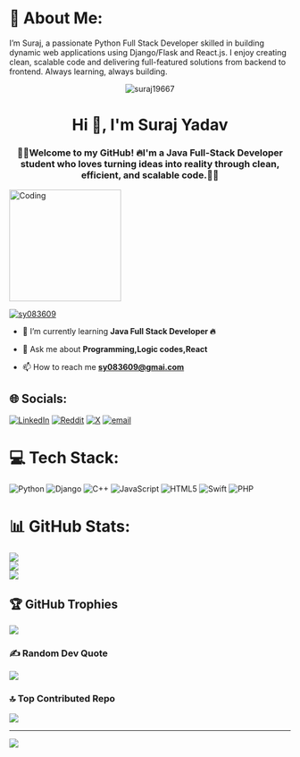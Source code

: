# 💫 About Me:
I’m Suraj, a passionate Python Full Stack Developer skilled in building dynamic web applications using Django/Flask and React.js. I enjoy creating clean, scalable code and delivering full-featured solutions from backend to frontend. Always learning, always building.

 <p align="center"> <img src="https://komarev.com/ghpvc/?username=suraj19667&label=Profile%20views&color=0e75b6&style=flat" alt="suraj19667" /> </p>

<h1 align="center">Hi 👋, I'm Suraj Yadav</h1>
<h3 align="center">🙏🏻Welcome to my GitHub! 🔥I'm a Java Full-Stack Developer student who loves turning ideas into reality through clean, efficient, and scalable code.👨‍💻</h3>
<img align="center"  src="https://camo.githubusercontent.com/0e2953d98b21eda5a158939ea202c7c07b16b0dc0dc5c1e269826c29a01a974f/68747470733a2f2f7777772e77656232347a6f6e652e636f6d2f77702d636f6e74656e742f75706c6f6164732f323032322f31302f34363230372d70726f6772616d6d65722d312e676966"  alt="Coding" width="200px">

<p align="left"> <a href="https://twitter.com/sy083609" target="blank"><img src="https://img.shields.io/twitter/follow/sy083609?logo=twitter&style=for-the-badge" alt="sy083609" /></a> </p>

- 🌱 I’m currently learning **Java Full Stack Developer 🔥**

- 💬 Ask me about **Programming,Logic codes,React**

- 📫 How to reach me **sy083609@gmai.com**


## 🌐 Socials:
[![LinkedIn](https://img.shields.io/badge/LinkedIn-%230077B5.svg?logo=linkedin&logoColor=white)](https://linkedin.com/in/https://www.linkedin.com/in/suraj-yadav-8ba985257/) [![Reddit](https://img.shields.io/badge/Reddit-%23FF4500.svg?logo=Reddit&logoColor=white)](https://reddit.com/user/https://www.reddit.com/user/Trick_Trifle2646/) [![X](https://img.shields.io/badge/X-black.svg?logo=X&logoColor=white)](https://x.com/https://x.com/sy083609) [![email](https://img.shields.io/badge/Email-D14836?logo=gmail&logoColor=white)](mailto:sy083609@gmail.com) 

# 💻 Tech Stack:
![Python](https://img.shields.io/badge/python-3670A0?style=for-the-badge&logo=python&logoColor=ffdd54) ![Django](https://img.shields.io/badge/django-%23092E20.svg?style=for-the-badge&logo=django&logoColor=white) ![C++](https://img.shields.io/badge/c++-%2300599C.svg?style=for-the-badge&logo=c%2B%2B&logoColor=white) ![JavaScript](https://img.shields.io/badge/javascript-%23323330.svg?style=for-the-badge&logo=javascript&logoColor=%23F7DF1E) ![HTML5](https://img.shields.io/badge/html5-%23E34F26.svg?style=for-the-badge&logo=html5&logoColor=white) ![Swift](https://img.shields.io/badge/swift-F54A2A?style=for-the-badge&logo=swift&logoColor=white) ![PHP](https://img.shields.io/badge/php-%23777BB4.svg?style=for-the-badge&logo=php&logoColor=white)
# 📊 GitHub Stats:
![](https://github-readme-stats.vercel.app/api?username=suraj19667&theme=default_repocard&hide_border=false&include_all_commits=true&count_private=false)<br/>
![](https://nirzak-streak-stats.vercel.app/?user=suraj19667&theme=default_repocard&hide_border=false)<br/>
![](https://github-readme-stats.vercel.app/api/top-langs/?username=suraj19667&theme=default_repocard&hide_border=false&include_all_commits=true&count_private=false&layout=compact)

## 🏆 GitHub Trophies
![](https://github-profile-trophy.vercel.app/?username=suraj19667&theme=radical&no-frame=false&no-bg=true&margin-w=4)

### ✍️ Random Dev Quote
![](https://quotes-github-readme.vercel.app/api?type=horizontal&theme=radical)

### 🔝 Top Contributed Repo
![](https://github-contributor-stats.vercel.app/api?username=suraj19667&limit=5&theme=dark&combine_all_yearly_contributions=true)

---
[![](https://visitcount.itsvg.in/api?id=suraj19667&icon=0&color=7)](https://visitcount.itsvg.in)

<!-- Proudly created with GPRM ( https://gprm.itsvg.in ) -->
